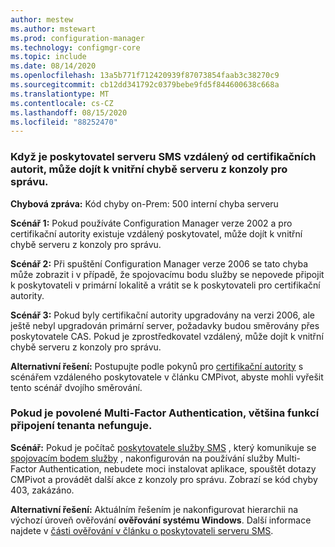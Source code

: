 ```yaml
---
author: mestew
ms.author: mstewart
ms.prod: configuration-manager
ms.technology: configmgr-core
ms.topic: include
ms.date: 08/14/2020
ms.openlocfilehash: 13a5b771f712420939f87073854faab3c38270c9
ms.sourcegitcommit: cb12dd341792c0379bebe9fd5f844600638c668a
ms.translationtype: MT
ms.contentlocale: cs-CZ
ms.lasthandoff: 08/15/2020
ms.locfileid: "88252470"
---
```

<!--Don't apply H2 in this include file since they are context driven by article-->

### <a name="when-the-sms-provider-is-remote-from-the-cas-you-may-encounter-an-internal-server-error-from-the-admin-console"></a><a name="bkmk_dblhop"></a> Když je poskytovatel serveru SMS vzdálený od certifikačních autorit, může dojít k vnitřní chybě serveru z konzoly pro správu.

**Chybová zpráva:** Kód chyby on-Prem: 500 interní chyba serveru

**Scénář 1:** Pokud používáte Configuration Manager verze 2002 a pro certifikační autority existuje vzdálený poskytovatel, může dojít k vnitřní chybě serveru z konzoly pro správu.

**Scénář 2:** Při spuštění Configuration Manager verze 2006 se tato chyba může zobrazit i v případě, že spojovacímu bodu služby se nepovede připojit k poskytovateli v primární lokalitě a vrátit se k poskytovateli pro certifikační autority. 

**Scénář 3:** Pokud byly certifikační autority upgradovány na verzi 2006, ale ještě nebyl upgradován primární server, požadavky budou směrovány přes poskytovatele CAS. Pokud je zprostředkovatel vzdálený, může dojít k vnitřní chybě serveru z konzoly pro správu. 

**Alternativní řešení:** Postupujte podle pokynů pro [certifikační autority](../../core/servers/manage/cmpivot-changes.md#cas-has-a-remote-provider) s scénářem vzdáleného poskytovatele v článku CMPivot, abyste mohli vyřešit tento scénář dvojího směrování.

### <a name="when-multi-factor-authentication-is-enabled-most-tenant-attach-features-dont-work"></a><a name="bkmk_mfa"></a> Pokud je povolené Multi-Factor Authentication, většina funkcí připojení tenanta nefunguje.
<!--7986450, 7988266-->
**Scénář:** Pokud je počítač [poskytovatele služby SMS](../../core/plan-design/hierarchy/plan-for-the-sms-provider.md) , který komunikuje se [spojovacím bodem služby](../../core/servers/deploy/configure/about-the-service-connection-point.md) , nakonfigurován na používání služby Multi-Factor Authentication, nebudete moci instalovat aplikace, spouštět dotazy CMPivot a provádět další akce z konzoly pro správu. Zobrazí se kód chyby 403, zakázáno.  

**Alternativní řešení:** Aktuálním řešením je nakonfigurovat hierarchii na výchozí úroveň ověřování **ověřování systému Windows**. Další informace najdete v [části ověřování v článku o poskytovateli serveru SMS](../../core/plan-design/hierarchy/plan-for-the-sms-provider.md#bkmk_auth).

